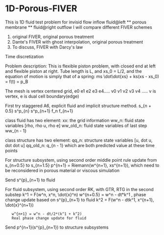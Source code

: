 # 1D-Porous-FIVER


This is 1D fluid test problem for invisid flow
inflow fluid@left ** porous membrane ** fluid@right outflow
I will compare different FIVER schemes


1. original FIVER, original porous treatment
2. Dante's FIVER with ghost interpolation, original porous treatment
3. To discuss, FIVER with Darcy's law



Time discretization


Problem description:
	This is flexible piston problem, with closed end at left and flexible piston at right. Tube length is L, and xs_0 = L/2, and the equation of motion is simply that of a spring:
	ms \dot\dot{xs} + ks(xs - xs_0) = f(t) = p_B

The mesh is vertex centered grid,
        e0     e1     e2     e3     e4.....
    v0      v1     v2     v3     v4 .....
v is vertex, e is dual cell boundary(edge)

First try staggered  A6, explicit fluid and implicit structure method.
                      s_{n + 0.5}
           s^p_{n}                   s^p_{n+1}
           f_n                       f_{n+1}



class fluid has two element:
    xx: the grid information
    ww_n: fluid state variables [rho, rho u, rho e]
    ww_old_n: fluid state variables of last step ww_{n - 1}

class structure has two element:
    qq_n: structure state variables [u, dot u, dot dot u]
    qq_old_n: q_{n - 1}
    which are both predicted value at these time points




   For structure subsystem, using second order middle point rule update from s_{n+0.5} to s_{n+1.5}
       p^{n+1} = Riemann(w^{n+1}, xs^{n+1}), which need to be reconsidered in porous material or viscous simulation



   Send s^{p}_{n+1} to fluid


   For fluid subsystem, using second order RK, with GTR, RTG in the second substep
       k^1 = F(w^n, x^n, \dot{x}^n)
       w^{n+0.5} = w^n - dt*k^1 , phase change update based on s^{p}_{n+1} to fluid
       k^2 = F(w^n - dtk^1, x^{n+1}, \dot{x}^{n+1})

       w^{n+1} = w^n - dt/2*(k^1 + k^2)
       Real phase change update for fluid

   Send p^{n+1}(s^{p}_{n+1}) to structure subsystems